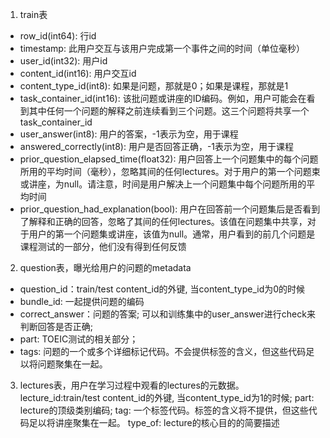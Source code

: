 1. train表
- row_id(int64): 行id
- timestamp: 此用户交互与该用户完成第一个事件之间的时间（单位毫秒）
- user_id(int32): 用户id
- content_id(int16): 用户交互id
- content_type_id(int8): 如果是问题，那就是0；如果是课程，那就是1
- task_container_id(int16): 该批问题或讲座的ID编码。例如，用户可能会在看到其中任何一个问题的解释之前连续看到三个问题。这三个问题将共享一个task_container_id
- user_answer(int8): 用户的答案，-1表示为空，用于课程
- answered_correctly(int8): 用户是否回答正确，-1表示为空，用于课程
- prior_question_elapsed_time(float32): 用户回答上一个问题集中的每个问题所用的平均时间（毫秒），忽略其间的任何lectures。对于用户的第一个问题束或讲座，为null。请注意，时间是用户解决上一个问题集中每个问题所用的平均时间
- prior_question_had_explanation(bool): 用户在回答前一个问题集后是否看到了解释和正确的回答，忽略了其间的任何lectures。该值在问题集中共享，对于用户的第一个问题集或讲座，该值为null。通常，用户看到的前几个问题是课程测试的一部分，他们没有得到任何反馈

2. question表，曝光给用户的问题的metadata
- question_id：train/test content_id的外键, 当content_type_id为0的时候
- bundle_id: 一起提供问题的编码
- correct_answer：问题的答案; 可以和训练集中的user_answer进行check来判断回答是否正确;
- part: TOEIC测试的相关部分；
- tags: 问题的一个或多个详细标记代码。不会提供标签的含义，但这些代码足以将问题聚集在一起。

3. lectures表，用户在学习过程中观看的lectures的元数据。
lecture_id:train/test content_id的外键, 当content_type_id为1的时候;
part: lecture的顶级类别编码;
tag: 一个标签代码。标签的含义将不提供，但这些代码足以将讲座聚集在一起。
type_of: lecture的核心目的的简要描述